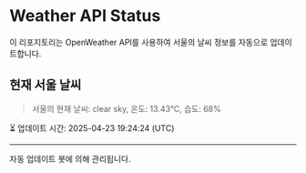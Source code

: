 
# Weather API Status

이 리포지토리는 OpenWeather API를 사용하여 서울의 날씨 정보를 자동으로 업데이트합니다.

## 현재 서울 날씨
> 서울의 현재 날씨: clear sky, 온도: 13.43°C, 습도: 68%

⏳ 업데이트 시간: 2025-04-23 19:24:24 (UTC)

---
자동 업데이트 봇에 의해 관리됩니다.
